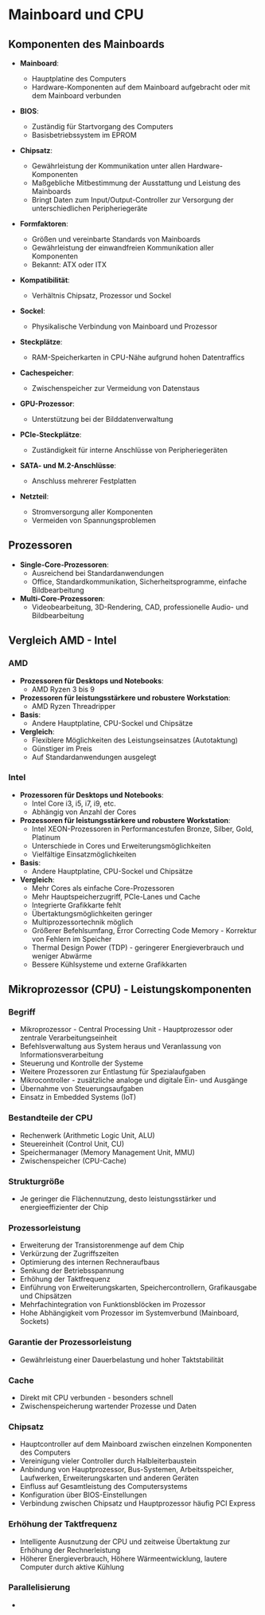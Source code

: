 # Mainboard und CPU

## Komponenten des Mainboards
- **Mainboard**:
  - Hauptplatine des Computers
  - Hardware-Komponenten auf dem Mainboard aufgebracht oder mit dem Mainboard verbunden
- **BIOS**:
  - Zuständig für Startvorgang des Computers
  - Basisbetriebssystem im EPROM
- **Chipsatz**:
  - Gewährleistung der Kommunikation unter allen Hardware-Komponenten
  - Maßgebliche Mitbestimmung der Ausstattung und Leistung des Mainboards
  - Bringt Daten zum Input/Output-Controller zur Versorgung der unterschiedlichen Peripheriegeräte
- **Formfaktoren**:
  - Größen und vereinbarte Standards von Mainboards
  - Gewährleistung der einwandfreien Kommunikation aller Komponenten
  - Bekannt: ATX oder ITX
- **Kompatibilität**:
  - Verhältnis Chipsatz, Prozessor und Sockel
- **Sockel**:
  - Physikalische Verbindung von Mainboard und Prozessor
- **Steckplätze**:
  - RAM-Speicherkarten in CPU-Nähe aufgrund hohen Datentraffics
- **Cachespeicher**:
  - Zwischenspeicher zur Vermeidung von Datenstaus

- **GPU-Prozessor**:
  - Unterstützung bei der Bilddatenverwaltung
- **PCIe-Steckplätze**:
  - Zuständigkeit für interne Anschlüsse von Peripheriegeräten
- **SATA- und M.2-Anschlüsse**:
  - Anschluss mehrerer Festplatten
- **Netzteil**:
  - Stromversorgung aller Komponenten
  - Vermeiden von Spannungsproblemen

## Prozessoren
- **Single-Core-Prozessoren**:
  - Ausreichend bei Standardanwendungen
  - Office, Standardkommunikation, Sicherheitsprogramme, einfache Bildbearbeitung
- **Multi-Core-Prozessoren**:
  - Videobearbeitung, 3D-Rendering, CAD, professionelle Audio- und Bildbearbeitung

## Vergleich AMD - Intel
### AMD
- **Prozessoren für Desktops und Notebooks**:
  - AMD Ryzen 3 bis 9
- **Prozessoren für leistungsstärkere und robustere Workstation**:
  - AMD Ryzen Threadripper
- **Basis**:
  - Andere Hauptplatine, CPU-Sockel und Chipsätze
- **Vergleich**:
  - Flexiblere Möglichkeiten des Leistungseinsatzes (Autotaktung) 
  - Günstiger im Preis
  - Auf Standardanwendungen ausgelegt

### Intel
- **Prozessoren für Desktops und Notebooks**:
  - Intel Core i3, i5, i7, i9, etc.
  - Abhängig von Anzahl der Cores
- **Prozessoren für leistungsstärkere und robustere Workstation**:
  - Intel XEON-Prozessoren in Performancestufen Bronze, Silber, Gold, Platinum
  - Unterschiede in Cores und Erweiterungsmöglichkeiten
  - Vielfältige Einsatzmöglichkeiten
- **Basis**:
  - Andere Hauptplatine, CPU-Sockel und Chipsätze
- **Vergleich**:
  - Mehr Cores als einfache Core-Prozessoren
  - Mehr Hauptspeicherzugriff, PCIe-Lanes und Cache
  - Integrierte Grafikkarte fehlt
  - Übertaktungsmöglichkeiten geringer
  - Multiprozessortechnik möglich
  - Größerer Befehlsumfang, Error Correcting Code Memory - Korrektur von Fehlern im Speicher
  - Thermal Design Power (TDP) - geringerer Energieverbrauch und weniger Abwärme
  - Bessere Kühlsysteme und externe Grafikkarten

## Mikroprozessor (CPU) - Leistungskomponenten
### Begriff
- Mikroprozessor - Central Processing Unit - Hauptprozessor oder zentrale Verarbeitungseinheit
- Befehlsverwaltung aus System heraus und Veranlassung von Informationsverarbeitung
- Steuerung und Kontrolle der Systeme
- Weitere Prozessoren zur Entlastung für Spezialaufgaben
- Mikrocontroller - zusätzliche analoge und digitale Ein- und Ausgänge
- Übernahme von Steuerungsaufgaben
- Einsatz in Embedded Systems (IoT)

### Bestandteile der CPU
- Rechenwerk (Arithmetic Logic Unit, ALU)
- Steuereinheit (Control Unit, CU)
- Speichermanager (Memory Management Unit, MMU)
- Zwischenspeicher (CPU-Cache)

### Strukturgröße
- Je geringer die Flächennutzung, desto leistungsstärker und energieeffizienter der Chip

### Prozessorleistung
- Erweiterung der Transistorenmenge auf dem Chip
- Verkürzung der Zugriffszeiten
- Optimierung des internen Rechneraufbaus
- Senkung der Betriebsspannung
- Erhöhung der Taktfrequenz
- Einführung von Erweiterungskarten, Speichercontrollern, Grafikausgabe und Chipsätzen
- Mehrfachintegration von Funktionsblöcken im Prozessor
- Hohe Abhängigkeit vom Prozessor im Systemverbund (Mainboard, Sockets)

### Garantie der Prozessorleistung
- Gewährleistung einer Dauerbelastung und hoher Taktstabilität

### Cache
- Direkt mit CPU verbunden - besonders schnell
- Zwischenspeicherung wartender Prozesse und Daten

### Chipsatz
- Hauptcontroller auf dem Mainboard zwischen einzelnen Komponenten des Computers
- Vereinigung vieler Controller durch Halbleiterbaustein
- Anbindung von Hauptprozessor, Bus-Systemen, Arbeitsspeicher, Laufwerken, Erweiterungskarten und anderen Geräten
- Einfluss auf Gesamtleistung des Computersystems
- Konfiguration über BIOS-Einstellungen
- Verbindung zwischen Chipsatz und Hauptprozessor häufig PCI Express

### Erhöhung der Taktfrequenz
- Intelligente Ausnutzung der CPU und zeitweise Übertaktung zur Erhöhung der Rechnerleistung
- Höherer Energieverbrauch, Höhere Wärmeentwicklung, lautere Computer durch aktive Kühlung

### Parallelisierung
- 

